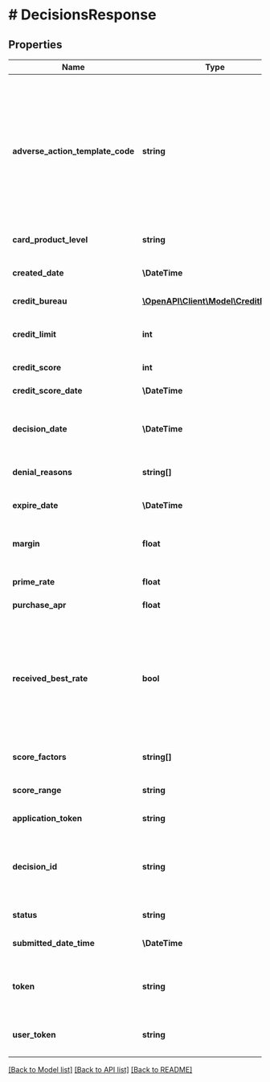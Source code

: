 # # DecisionsResponse

## Properties

Name | Type | Description | Notes
------------ | ------------- | ------------- | -------------
**adverse_action_template_code** | **string** | Indicates the version of the Notice of Adverse Action (NOAA) template used. Can have these possible values:  * &#x60;AA0&#x60; - score denial with score disclosure * &#x60;AA1&#x60; - individual reason with score disclosure * &#x60;AA2&#x60; - individual reason without score disclosure * &#x60;AA3&#x60; - locked and frozen * &#x60;AA4&#x60; - fraud related | [optional]
**card_product_level** | **string** | The tier of the card product. | [optional]
**created_date** | **\DateTime** | Date and time when the decision model was created on the Marqeta platform, in UTC. | [optional]
**credit_bureau** | [**\OpenAPI\Client\Model\CreditBureau**](CreditBureau.md) |  | [optional]
**credit_limit** | **int** | The maximum line of credit extended to the user, also the maximum balance the credit account can carry. | [optional]
**credit_score** | **int** | The user&#39;s credit score. | [optional]
**credit_score_date** | **\DateTime** | Date and time when the credit score went into effect. | [optional]
**decision_date** | **\DateTime** | Date and time when the decision on the application was rendered, in UTC. | [optional]
**denial_reasons** | **string[]** | An array of reasons that explain why the application was declined. | [optional]
**expire_date** | **\DateTime** | Date when the decision model expires. | [optional]
**margin** | **float** | Number of percentage points added to the prime rate, used to calculate the purchase APR. | [optional]
**prime_rate** | **float** | The current prime rate set by the Fed. | [optional]
**purchase_apr** | **float** | The purchase APR approved for the user. | [optional]
**received_best_rate** | **bool** | A value of &#x60;true&#x60; indicates that the user received the credit product&#39;s best APR.  If &#x60;false&#x60;, you must display to the user the following: &#x60;score_factors&#x60;, &#x60;credit_score&#x60;, &#x60;credit_score_date&#x60;, &#x60;credit_bureau&#x60;, &#x60;score_range&#x60;. | [optional]
**score_factors** | **string[]** | Factors that the bureau used to determine the user&#39;s credit score. | [optional]
**score_range** | **string** | The range in which the user&#39;s credit score falls. | [optional]
**application_token** | **string** | Unique identifier of the application. |
**decision_id** | **string** | Unique identifier of the decision made based on the decision model.  See &#x60;decision_model.status&#x60; for the current state of the application. |
**status** | **string** | Status of the decision on the application. |
**submitted_date_time** | **\DateTime** | Date and time when the decision was submitted, in UTC. |
**token** | **string** | Unique identifier of the decision model.  See &#x60;decision_model.status&#x60; for the current state of the application. |
**user_token** | **string** | Unique identifier of the applicant, the user applying for a credit account. |

[[Back to Model list]](../../README.md#models) [[Back to API list]](../../README.md#endpoints) [[Back to README]](../../README.md)
